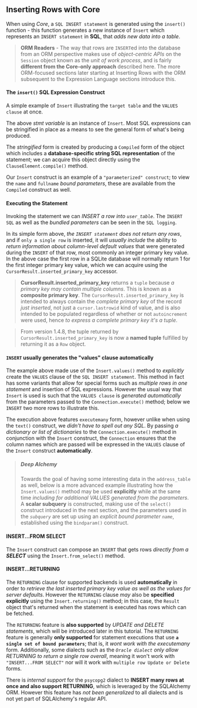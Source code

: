## Inserting Rows with Core

When using _Core_, a `SQL INSERT statement` is generated using the `insert()` function - this function generates a new instance of `Insert` which represents an `INSERT statement` in __SQL__, that _adds new data into a table_.

> __ORM Readers__ - The way that rows are `INSERT`ed into the database from an ORM perspective makes use of _object-centric APIs_ on the `Session` object known as the _unit of work process_, and is fairly __different from the Core-only approach__ described here. The more ORM-focused sections later starting at Inserting Rows with the ORM subsequent to the Expression Language sections introduce this.

#### The `insert()` SQL Expression Construct

A simple example of `Insert` illustrating the `target table` and the `VALUES clause` at once.

The above _stmt variable_ is an instance of `Insert`. Most SQL expressions can be stringified in place as a means to see the general form of what's being produced.

The _stringified_ form is created by producing a `Compiled` form of the object which includes a __database-specific string SQL representation__ of the statement; we can acquire this object directly using the `ClauseElement.compile()` method.

Our `Insert` construct is an example of a `"parameterized" construct`; to view the `name` and `fullname` _bound parameters_, these are available from the `Compiled` construct as well.

#### Executing the Statement

Invoking the statement we can _INSERT a row into `user_table`_. The `INSERT SQL` as well as the _bundled parameters_ can be seen in the `SQL logging`.

In its simple form above, _the `INSERT statement` does not return any rows_, and if `only a single row` is inserted, it will _usually include_ the ability to _return information about column-level default values_ that were generated during the `INSERT` of that row, most commonly an integer primary key value. In the above case the first row in a SQLite database will normally return 1 for the first integer primary key value, which we can acquire using the `CursorResult.inserted_primary_key` accessor.

> __CursorResult.inserted_primary_key__ returns a `tuple` because _a primary key may contain multiple columns_. This is known as a __composite primary key__. The `CursorResult.inserted_primary_key` is intended to always contain the _complete primary key_ of the record _just inserted_, not just a `cursor.lastrowid` kind of value, and is also intended to be populated regardless of whether or not `autoincrement` were used, hence _to express a complete primary key it's a tuple_.

> From version 1.4.8, the tuple returned by `CursorResult.inserted_primary_key` is now a __named tuple__ fulfilled by returning it as a `Row` object.

#### `INSERT` usually generates the "values" clause automatically

The example above made use of the `Insert.values()` method to _explicitly_ create the `VALUES` clause of the `SQL INSERT statement`. This method in fact has some variants that allow for special forms such as _multiple rows in one statement_ and insertion of SQL expressions. However the usual way that `Insert` is used is such that the `VALUES clause` is _generated automatically_ from the parameters passed to the `Connection.execute()` method; below we `INSERT` two more rows to illustrate this.

The execution above features `executemany` form, however unlike when using the `text()` construct, we _didn't have to spell out any SQL_. By passing _a dictionary or list of dictionaries_ to the `Connection.execute()` method in conjunction with the `Insert` construct, the `Connection` ensures that the column names which are passed will be expressed in the `VALUES` clause of the `Insert` construct __automatically__.

> ##### Deep Alchemy
>
> Towards the goal of having some interesting data in the `address_table` as well, below is a more advanced example illustrating how the `Insert.values()` method may be used __explicitly__ while at the same time _including for additional VALUES generated from the parameters_. A __scalar subquery__ is constructed, making use of the `select()` construct introduced in the next section, and the parameters used in the _`subquery`_ are set up using an _explicit bound parameter `name`_, established using the `bindparam()` construct.

#### INSERT...FROM SELECT

The `Insert` construct can compose an `INSERT` that gets rows _directly from a **SELECT**_ using the `Insert.from_select()` method.

#### INSERT...RETURNING

The `RETURNING` clause for supported backends is used __automatically__ in order to _retrieve the last inserted primary key value as well as the values for server defaults_. However the `RETURNING` clause _may_ also be __specified explicitly__ using the `Insert.returning()` method; in this case, the `Result` object that's returned when the statement is executed has rows which can be fetched.

The `RETURNING` feature is __also supported__ by _UPDATE and DELETE statements_, which will be introduced later in this tutorial. The `RETURNING` feature is generally __only supported__ for statement executions that use __`a single set of bound parameters`__; that is, it _wont work with the executemany_ form. Additionally, some dialects such as the _`Oracle dialect` only allow RETURNING to return a single row overall_, meaning it won't work with `"INSERT...FROM SELECT"` nor will it work with `multiple row Update or Delete` forms.

There is _internal support_ for the `psycopg2` dialect to __INSERT many rows at once and also support RETURNING__, which is leveraged by the SQLAlchemy ORM. However this feature has _not been generalized_ to all dialects and is not yet part of SQLAlchemy's regular API.
